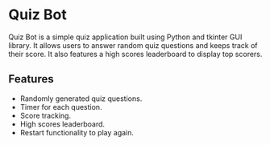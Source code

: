 # Quiz Bot

Quiz Bot is a simple quiz application built using Python and tkinter GUI library. It allows users to answer random quiz questions and keeps track of their score. It also features a high scores leaderboard to display top scorers.

## Features

- Randomly generated quiz questions.
- Timer for each question.
- Score tracking.
- High scores leaderboard.
- Restart functionality to play again.